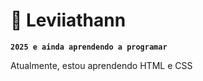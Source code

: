 # 🌊 Leviiathann</h1>

**`2025 e ainda aprendendo a programar`**

Atualmente, estou aprendendo HTML e CSS
